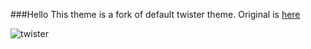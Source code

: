 ###Hello
This theme is a fork of default twister theme. Original is [here](https://github.com/miguelfreitas/twister-html)

![twister](https://raw.github.com/iHedgehog/twister-calm/master/img/screenshot.png)